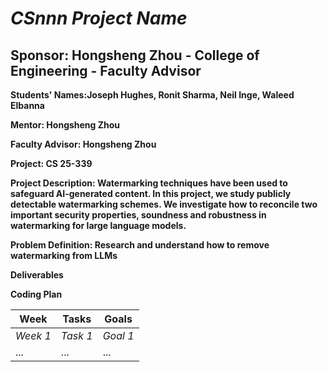 # *CSnnn Project Name*
## **Sponsor: Hongsheng Zhou - College of Engineering - Faculty Advisor**

**Students' Names:Joseph Hughes, Ronit Sharma, Neil Inge, Waleed Elbanna**

**Mentor: Hongsheng Zhou**

**Faculty Advisor: Hongsheng Zhou**

**Project: CS 25-339**

**Project Description: Watermarking techniques have been used to safeguard AI-generated content. In this project, we study publicly detectable watermarking schemes. We investigate how to reconcile two important security properties, soundness and robustness in watermarking for large language models.**

**Problem Definition: Research and understand how to remove watermarking from LLMs**

**Deliverables**

**Coding Plan**

| Week | Tasks | Goals |
|------|-------|-------|
| _Week 1_ | _Task 1_ | _Goal 1_ |
| ... | ... | ... |
